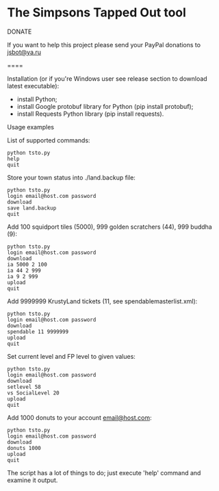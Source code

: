 The Simpsons Tapped Out tool
====

DONATE

If you want to help this project please send your PayPal donations to jsbot@ya.ru

====

Installation (or if you're Windows user see release section to download latest executable):

- install Python;
- install Google protobuf library for Python (pip install protobuf);
- install Requests Python library (pip install requests).

Usage examples

List of supported commands:

    python tsto.py
    help
    quit

Store your town status into ./land.backup file:

    python tsto.py
    login email@host.com password
    download
    save land.backup
    quit

Add 100 squidport tiles (5000), 999 golden scratchers (44), 999 buddha (9):

    python tsto.py
    login email@host.com password
    download
    ia 5000 2 100
    ia 44 2 999
    ia 9 2 999
    upload
    quit

Add 9999999 KrustyLand tickets (11, see spendablemasterlist.xml):

    python tsto.py
    login email@host.com password
    download
    spendable 11 9999999
    upload
    quit

Set current level and FP level to given values:

    python tsto.py
    login email@host.com password
    download
    setlevel 58
    vs SocialLevel 20
    upload
    quit

Add 1000 donuts to your account email@host.com:

    python tsto.py
    login email@host.com password
    download
    donuts 1000
    upload
    quit

The script has a lot of things to do; just execute 'help' command and examine it output.
